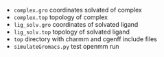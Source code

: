 - `complex.gro`     coordinates solvated of complex
- `complex.top`    topology of complex
- `lig_solv.gro`    coordinates of solvated ligand
- `lig_solv.top`    topology of solvated ligand
- `top`             directory with charmm and cgenff include files
- `simulateGromacs.py`      test openmm run
